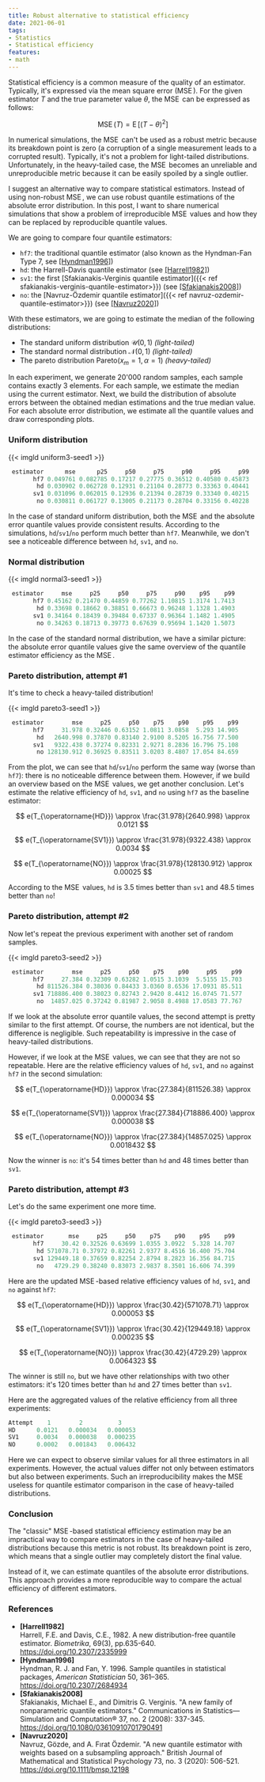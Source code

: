 ```yaml
---
title: Robust alternative to statistical efficiency
date: 2021-06-01
tags:
- Statistics
- Statistical efficiency
features:
- math
---
```


Statistical efficiency is a common measure of the quality of an estimator.
Typically, it's expressed via the mean square error ($\operatorname{MSE}$).
For the given estimator $T$ and the true parameter value $\theta$,
  the $\operatorname{MSE}$ can be expressed as follows:

$$
\operatorname{MSE}(T) = \operatorname{E}[(T-\theta)^2]
$$

In numerical simulations, the $\operatorname{MSE}$ can't be used as a robust metric
  because its breakdown point is zero
  (a corruption of a single measurement leads to a corrupted result).
Typically, it's not a problem for light-tailed distributions.
Unfortunately, in the heavy-tailed case,
  the $\operatorname{MSE}$ becomes an unreliable and unreproducible metric
  because it can be easily spoiled by a single outlier.

I suggest an alternative way to compare statistical estimators.
Instead of using non-robust $\operatorname{MSE}$,
  we can use robust quantile estimations of the absolute error distribution.
In this post, I want to share numerical simulations
  that show a problem of irreproducible $\operatorname{MSE}$ values
  and how they can be replaced by reproducible quantile values.

<!--more-->

We are going to compare four quantile estimators:

* `hf7`: the traditional quantile estimator (also known as the Hyndman-Fan Type 7, see [[Hyndman1996]](#Hyndman1996))
* `hd`: the Harrell-Davis quantile estimator (see [[Harrell1982]](#Harrell1982))
* `sv1`: the first [Sfakianakis-Verginis quantile estimator]({{< ref sfakianakis-verginis-quantile-estimator>}})
    (see [[Sfakianakis2008]](#Sfakianakis2008))
* `no`: the [Navruz-Özdemir quantile estimator]({{< ref navruz-ozdemir-quantile-estimator>}})
    (see [[Navruz2020]](#Navruz2020))

With these estimators, we are going to estimate the median of the following distributions:

* The standard uniform distribution $\mathcal{U}(0, 1)$ *(light-tailed)*
* The standard normal distribution $\mathcal{N}(0, 1)$ *(light-tailed)*
* The pareto distribution $\textrm{Pareto}(x_m = 1, \alpha = 1)$ *(heavy-tailed)*

In each experiment, we generate 20'000 random samples,
  each sample contains exactly 3 elements.
For each sample, we estimate the median using the current estimator.
Next, we build the distribution of absolute errors between the obtained median estimations and the true median value.
For each absolute error distribution, we estimate all the quantile values and draw corresponding plots.

### Uniform distribution

{{< imgld uniform3-seed1 >}}

```js
 estimator      mse      p25     p50     p75     p90     p95     p99
       hf7 0.049761 0.082785 0.17217 0.27775 0.36512 0.40580 0.45873
        hd 0.030902 0.062728 0.12931 0.21104 0.28773 0.33363 0.40441
       sv1 0.031096 0.062015 0.12936 0.21394 0.28739 0.33340 0.40215
        no 0.030811 0.061727 0.13005 0.21173 0.28704 0.33156 0.40228
```

In the case of standard uniform distribution, both the $\operatorname{MSE}$ and the absolute error quantile values
  provide consistent results.
According to the simulations, `hd`/`sv1`/`no` perform much better than `hf7`.
Meanwhile, we don't see a noticeable difference between `hd`, `sv1`, and `no`.

### Normal distribution

{{< imgld normal3-seed1 >}}

```js
 estimator     mse     p25     p50     p75     p90    p95    p99
       hf7 0.45162 0.21470 0.44859 0.77262 1.10815 1.3174 1.7413
        hd 0.33698 0.18662 0.38851 0.66673 0.96248 1.1328 1.4903
       sv1 0.34164 0.18439 0.39484 0.67337 0.96364 1.1482 1.4905
        no 0.34263 0.18713 0.39773 0.67639 0.95694 1.1420 1.5073
```

In the case of the standard normal distribution, we have a similar picture:
  the absolute error quantile values give the same overview of the quantile estimator efficiency
  as the $\operatorname{MSE}$.

### Pareto distribution, attempt #1

It's time to check a heavy-tailed distribution!

{{< imgld pareto3-seed1 >}}

```js
 estimator        mse     p25     p50    p75    p90    p95    p99
       hf7     31.978 0.32446 0.63152 1.0811 3.0858  5.293 14.905
        hd   2640.998 0.37870 0.83140 2.9100 8.5205 16.756 77.500
       sv1   9322.438 0.37274 0.82331 2.9271 8.2836 16.796 75.108
        no 128130.912 0.36925 0.83511 3.0203 8.4807 17.054 84.659
```

From the plot, we can see that `hd`/`sv1`/`no` perform the same way (worse than `hf7`):
  there is no noticeable difference between them.
However, if we build an overview based on the $\operatorname{MSE}$ values, we get another conclusion.
Let's estimate the relative efficiency of `hd`, `sv1`, and `no` using `hf7` as the baseline estimator:

$$
e(T_{\operatorname{HD}}) \approx \frac{31.978}{2640.998} \approx 0.0121
$$

$$
e(T_{\operatorname{SV1}}) \approx \frac{31.978}{9322.438} \approx 0.0034
$$

$$
e(T_{\operatorname{NO}}) \approx \frac{31.978}{128130.912} \approx 0.00025
$$

According to the $\operatorname{MSE}$ values, `hd` is 3.5 times better than `sv1` and 48.5 times better than `no`!

### Pareto distribution, attempt #2

Now let's repeat the previous experiment with another set of random samples.

{{< imgld pareto3-seed2 >}}

```js
 estimator        mse     p25     p50    p75    p90     p95    p99
       hf7     27.384 0.32309 0.63282 1.0515 3.1039  5.5155 15.703
        hd 811526.384 0.38036 0.84433 3.0360 8.6536 17.0931 85.511
       sv1 718886.400 0.38023 0.82743 2.9420 8.4412 16.0745 71.577
        no  14857.025 0.37242 0.81987 2.9058 8.4988 17.0583 77.767
```

If we look at the absolute error quantile values, the second attempt is pretty similar to the first attempt.
Of course, the numbers are not identical, but the difference is negligible.
Such repeatability is impressive in the case of heavy-tailed distributions.

However, if we look at the $\operatorname{MSE}$ values, we can see that they are not so repeatable.
Here are the relative efficiency values of `hd`, `sv1`, and `no` against `hf7` in the second simulation:

$$
e(T_{\operatorname{HD}}) \approx \frac{27.384}{811526.38} \approx 0.000034
$$

$$
e(T_{\operatorname{SV1}}) \approx \frac{27.384}{718886.400} \approx 0.000038
$$

$$
e(T_{\operatorname{NO}}) \approx \frac{27.384}{14857.025} \approx 0.0018432
$$

Now the winner is `no`: it's 54 times better than `hd` and 48 times better than `sv1`.

### Pareto distribution, attempt #3

Let's do the same experiment one more time.

{{< imgld pareto3-seed3 >}}

```js
 estimator       mse     p25     p50    p75    p90    p95    p99
       hf7     30.42 0.32526 0.63699 1.0355 3.0922  5.328 14.707
        hd 571078.71 0.37972 0.82261 2.9377 8.4516 16.400 75.704
       sv1 129449.18 0.37659 0.82254 2.8794 8.2823 16.356 84.715
        no   4729.29 0.38240 0.83073 2.9837 8.3501 16.606 74.399
```

Here are the updated $\operatorname{MSE}$-based relative efficiency values of `hd`, `sv1`, and `no` against `hf7`:

$$
e(T_{\operatorname{HD}}) \approx \frac{30.42}{571078.71} \approx 0.000053
$$

$$
e(T_{\operatorname{SV1}}) \approx \frac{30.42}{129449.18} \approx 0.000235
$$

$$
e(T_{\operatorname{NO}}) \approx \frac{30.42}{4729.29} \approx 0.0064323
$$

The winner is still `no`, but we have other relationships with two other estimators:
  it's 120 times better than `hd` and 27 times better than `sv1`.

Here are the aggregated values of the relative efficiency from all three experiments:

```js
Attempt    1        2          3
HD      0.0121   0.000034   0.000053
SV1     0.0034   0.000038   0.000235
NO      0.0002   0.001843   0.006432
```

Here we can expect to observe similar values for all three estimators in all experiments.
However, the actual values differ not only between estimators but also between experiments.
Such an irreproducibility makes the $\operatorname{MSE}$ useless for quantile estimator comparison
  in the case of heavy-tailed distributions.

### Conclusion

The "classic" $\operatorname{MSE}$-based statistical efficiency estimation
  may be an impractical way to compare estimators
  in the case of heavy-tailed distributions because this metric is not robust.
Its breakdown point is zero, which means that a single outlier may completely distort the final value.

Instead of it, we can estimate quantiles of the absolute error distributions.
This approach provides a more reproducible way to compare the actual efficiency of different estimators.

### References

* <b id="Harrell1982">[Harrell1982]</b>  
  Harrell, F.E. and Davis, C.E., 1982. A new distribution-free quantile estimator.
  *Biometrika*, 69(3), pp.635-640.  
  https://doi.org/10.2307/2335999
* <b id="Hyndman1996">[Hyndman1996]</b>  
  Hyndman, R. J. and Fan, Y. 1996. Sample quantiles in statistical packages, *American Statistician* 50, 361–365.  
  https://doi.org/10.2307/2684934
* <b id="Sfakianakis2008">[Sfakianakis2008]</b>  
  Sfakianakis, Michael E., and Dimitris G. Verginis. "A new family of nonparametric quantile estimators."
  Communications in Statistics—Simulation and Computation® 37, no. 2 (2008): 337-345.  
  https://doi.org/10.1080/03610910701790491
* <b id="Navruz2020">[Navruz2020]</b>  
  Navruz, Gözde, and A. Fırat Özdemir. "A new quantile estimator with weights based on a subsampling approach."
  British Journal of Mathematical and Statistical Psychology 73, no. 3 (2020): 506-521.  
  https://doi.org/10.1111/bmsp.12198
